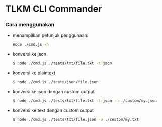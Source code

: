 # TLKM CLI Commander

### Cara menggunakan
  
- menampilkan petunjuk penggunaan:
    ```bash
    node ./cmd.js -h
    ```
- konversi ke json
    ```bash
    $ node ./cmd.js ./tests/txt/file.txt -t json
    ```

- konversi ke plaintext
    ```bash
    $ node ./cmd.js ./tests/json/file.json
    ```

- konversi ke json dengan custom output
    ```bash
    $ node ./cmd.js ./tests/txt/file.txt -t json -o ./custom/my.json
    ```

- konversi ke text dengan custom output
    ```bash
    $ node ./cmd.js ./tests/txt/file.json -o ./custom/my.txt
    ```